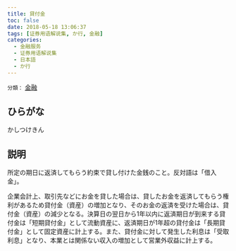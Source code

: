 ```yaml
---
title: 貸付金
toc: false
date: 2018-05-18 13:06:37
tags: [证券用语解说集, か行, 金融]
categories:
  - 金融服务
  - 证券用语解说集
  - 日本語
  - か行
---
```


`分類：` [金融](/tags/金融/)

## ひらがな

かしつけきん

## 説明

所定の期日に返済してもらう約束で貸し付けた金銭のこと。反対語は「借入金」。

企業会計上、取引先などにお金を貸した場合は、貸したお金を返済してもらう権利があるため貸付金（資産）の増加となり、そのお金の返済を受けた場合は、貸付金（資産）の減少となる。決算日の翌日から1年以内に返済期日が到来する貸付金は「短期貸付金」として流動資産に、返済期日が1年超の貸付金は「長期貸付金」として固定資産に計上する。また、貸付金に対して発生した利息は「受取利息」となり、本業とは関係ない収入の増加として営業外収益に計上する。

